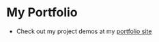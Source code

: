 # My Portfolio

- Check out my project demos at my [portfolio site](https://fushaoqin-devops.github.io/)
